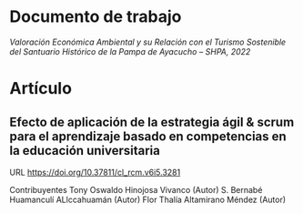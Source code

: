 # Documento de trabajo
_Valoración Económica Ambiental y su Relación con el Turismo Sostenible del Santuario Histórico de la Pampa de Ayacucho – SHPA, 2022_

# Artículo 
## Efecto de aplicación de la estrategia ágil & scrum para el aprendizaje basado en competencias en la educación universitaria
URL
https://doi.org/10.37811/cl_rcm.v6i5.3281

Contribuyentes
Tony Oswaldo Hinojosa Vivanco (Autor)
S. Bernabé Huamanculí ALlccahuamán (Autor)
Flor Thalía Altamirano Méndez (Autor)
